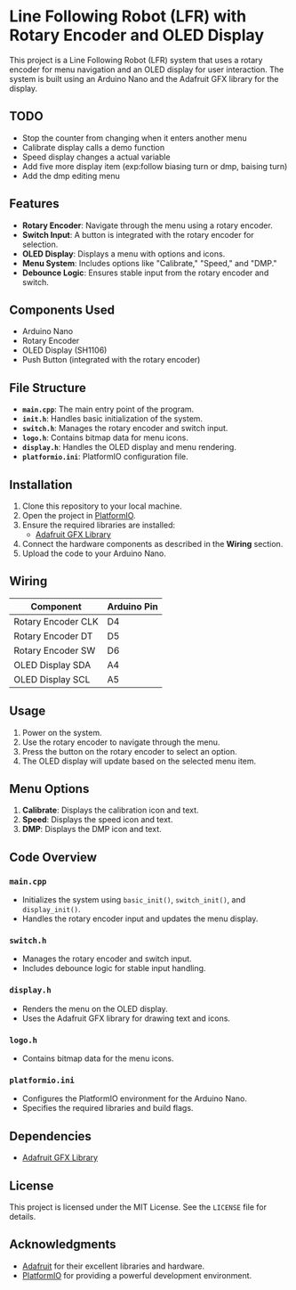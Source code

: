 # Line Following Robot (LFR) with Rotary Encoder and OLED Display

This project is a Line Following Robot (LFR) system that uses a rotary encoder for menu navigation and an OLED display for user interaction. The system is built using an Arduino Nano and the Adafruit GFX library for the display.

## TODO

- Stop the counter from changing when it enters another menu
- Calibrate display calls a demo function
- Speed display changes a actual variable
- Add five more display item (exp:follow biasing turn or dmp, baising turn)
- Add the dmp editing menu

## Features

- **Rotary Encoder**: Navigate through the menu using a rotary encoder.
- **Switch Input**: A button is integrated with the rotary encoder for selection.
- **OLED Display**: Displays a menu with options and icons.
- **Menu System**: Includes options like "Calibrate," "Speed," and "DMP."
- **Debounce Logic**: Ensures stable input from the rotary encoder and switch.

## Components Used

- Arduino Nano
- Rotary Encoder
- OLED Display (SH1106)
- Push Button (integrated with the rotary encoder)

## File Structure

- **`main.cpp`**: The main entry point of the program.
- **`init.h`**: Handles basic initialization of the system.
- **`switch.h`**: Manages the rotary encoder and switch input.
- **`logo.h`**: Contains bitmap data for menu icons.
- **`display.h`**: Handles the OLED display and menu rendering.
- **`platformio.ini`**: PlatformIO configuration file.

## Installation

1. Clone this repository to your local machine.
2. Open the project in [PlatformIO](https://platformio.org/).
3. Ensure the required libraries are installed:
   - [Adafruit GFX Library](https://github.com/adafruit/Adafruit-GFX-Library)
4. Connect the hardware components as described in the **Wiring** section.
5. Upload the code to your Arduino Nano.

## Wiring

| Component          | Arduino Pin |
| ------------------ | ----------- |
| Rotary Encoder CLK | D4          |
| Rotary Encoder DT  | D5          |
| Rotary Encoder SW  | D6          |
| OLED Display SDA   | A4          |
| OLED Display SCL   | A5          |

## Usage

1. Power on the system.
2. Use the rotary encoder to navigate through the menu.
3. Press the button on the rotary encoder to select an option.
4. The OLED display will update based on the selected menu item.

## Menu Options

1. **Calibrate**: Displays the calibration icon and text.
2. **Speed**: Displays the speed icon and text.
3. **DMP**: Displays the DMP icon and text.

## Code Overview

### `main.cpp`

- Initializes the system using `basic_init()`, `switch_init()`, and `display_init()`.
- Handles the rotary encoder input and updates the menu display.

### `switch.h`

- Manages the rotary encoder and switch input.
- Includes debounce logic for stable input handling.

### `display.h`

- Renders the menu on the OLED display.
- Uses the Adafruit GFX library for drawing text and icons.

### `logo.h`

- Contains bitmap data for the menu icons.

### `platformio.ini`

- Configures the PlatformIO environment for the Arduino Nano.
- Specifies the required libraries and build flags.

## Dependencies

- [Adafruit GFX Library](https://github.com/adafruit/Adafruit-GFX-Library)

## License

This project is licensed under the MIT License. See the `LICENSE` file for details.

## Acknowledgments

- [Adafruit](https://www.adafruit.com/) for their excellent libraries and hardware.
- [PlatformIO](https://platformio.org/) for providing a powerful development environment.
